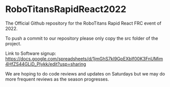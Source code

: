 # RoboTitansRapidReact2022
The Official Github repository for the RoboTitans Rapid React FRC event of 2022.

To push a commit to our repository please only copy the src folder of the project.

Link to Software signup: https://docs.google.com/spreadsheets/d/1jmGhS7kl9GpEXblf00K3FnUMim4HfZS44GLiD_PIykk/edit?usp=sharing

We are hoping to do code reviews and updates on Saturdays but we may do more frequent reviews as the season progresses.
